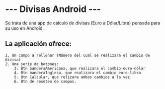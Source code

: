 # --- Divisas Android ---

Se trata de una app de cálculo de divisas (Euro a Dólar/Libra) pensada para su uso en Android. 

## La aplicación ofrece:

    1. Un campo a rellenar (Número del cual se realizará el cambio de divisa)
    2. Una serie de botones:
        3. Btn banderaAmericana, que realizara el cambio euro-dólar
        4. Btn banderaInglesa, que realizara el cambio euro-libra
        5. Btn Calcular, que relizara ambos cambios a la vez.
        6. Btn de reseteo de campos.
